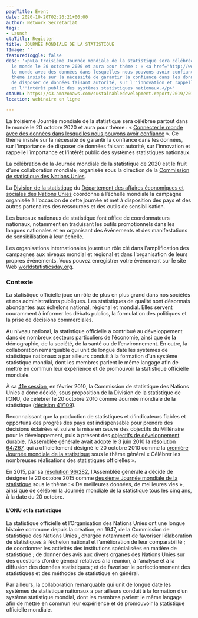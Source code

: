 ```yaml
---
pageTitle: Event
date: 2020-10-20T02:26:21+00:00
author: Network Secretariat
tags:
- Launch
ctaTitle: Register
title: JOURNEE MONDIALE DE LA STATISTIQUE
fImage: ''
featuredToggle: false
desc: '<p>La troisième Journée mondiale de la statistique sera célébrée partout dans
  le monde le 20 octobre 2020 et aura pour thème : « <a href="http://worldstatisticsday.org/">Connecter
  le monde avec des données dans lesquelles nous pouvons avoir confiance</a> ». Ce
  thème insiste sur la nécessité de garantir la confiance dans les données, sur l''importance
  de disposer de données faisant autorité, sur l''innovation et rappelle l’importance
  et l''intérêt public des systèmes statistiques nationaux.</p>'
ctaURL: https://s3.amazonaws.com/sustainabledevelopment.report/2019/2019_lac_sdg_index.pdf
location: webinaire en ligne

---
```

La troisième Journée mondiale de la statistique sera célébrée partout dans le monde le 20 octobre 2020 et aura pour thème : « [Connecter le monde avec des données dans lesquelles nous pouvons avoir confiance](http://worldstatisticsday.org/) ». Ce thème insiste sur la nécessité de garantir la confiance dans les données, sur l'importance de disposer de données faisant autorité, sur l'innovation et rappelle l’importance et l'intérêt public des systèmes statistiques nationaux.

La célébration de la Journée mondiale de la statistique de 2020 est le fruit d’une collaboration mondiale, organisée sous la direction de la [Commission de statistique des Nations Unies](https://unstats.un.org/unsd/statcom/).

La [Division de la statistique](https://www.un.org/development/desa/fr/about/desa-divisions/statistics.html) du [Département des affaires économiques et sociales des Nations Unies](https://www.un.org/development/desa/fr/) coordonne à l’échelle mondiale la campagne organisée à l'occasion de cette journée et met à disposition des pays et des autres partenaires des ressources et des outils de sensibilisation.

Les bureaux nationaux de statistique font office de coordonnateurs nationaux, notamment en traduisant les outils promotionnels dans les langues nationales et en organisant des événements et des manifestations de sensibilisation à leur échelle.

Les organisations internationales jouent un rôle clé dans l'amplification des campagnes aux niveaux mondial et régional et dans l'organisation de leurs propres événements. Vous pouvez enregistrer votre événement sur le site Web [worldstatisticsday.org](https://worldstatisticsday.org/).

### Contexte

La statistique officielle joue un rôle de plus en plus grand dans nos sociétés et nos administrations publiques. Les statistiques de qualité sont désormais abondantes aux échelons national, régional et mondial. Elles servent couramment à informer les débats publics, la formulation des politiques et la prise de décisions commerciales.

Au niveau national, la statistique officielle a contribué au développement dans de nombreux secteurs particuliers de l’économie, ainsi que de la démographie, de la société, de la santé ou de l’environnement. En outre, la collaboration remarquable qui unit de longue date les systèmes de statistique nationaux a par ailleurs conduit à la formation d’un système statistique mondial, dont les membres parlent le même langage afin de mettre en commun leur expérience et de promouvoir la statistique officielle mondiale.

À sa [41e session](https://unstats.un.org/unsd/statcom/41st-session/documents/statcom-2010-41st-report-F.pdf), en février 2010, la Commission de statistique des Nations Unies a donc décidé, sous proposition de la Division de la statistique de l’ONU, de célébrer le 20 octobre 2010 comme Journée mondiale de la statistique ([décision 41/109](https://www.un.org/en/events/statisticsday/decision41-109.shtml)).

Reconnaissant que la production de statistiques et d'indicateurs fiables et opportuns des progrès des pays est indispensable pour prendre des décisions éclairées et suivre la mise en œuvre des objectifs du Millénaire pour le développement, puis à présent des [objectifs de développement durable](https://www.un.org/sustainabledevelopment/fr/objectifs-de-developpement-durable/), l'Assemblée générale avait adopté le 3 juin 2010 la [résolution 64/267](https://undocs.org/fr/A/RES/64/267&lang=E), qui a officiellement désigné le 20 octobre 2010 comme la [première Journée mondiale de la statistique](http://unstats.un.org/unsd/wsd/) sous le thème général « Célébrer les nombreuses réalisations des statistiques officielles ».

En 2015, par sa [résolution 96/282](https://undocs.org/fr/a/res/69/282), l'Assemblée générale a décidé de désigner le 20 octobre 2015 comme [deuxième Journée mondiale de la statistique](https://worldstatisticsday.org/blog.html) sous le thème : « De meilleures données, de meilleures vies », ainsi que de célébrer la Journée mondiale de la statistique tous les cinq ans, à la date du 20 octobre.

#### L’ONU et la statistique

La statistique officielle et l’Organisation des Nations Unies ont une longue histoire commune depuis la création, en 1947, de la Commission de statistique des Nations Unies , chargée notamment de favoriser l’élaboration de statistiques à l’échelon national et l’amélioration de leur comparabilité ; de coordonner les activités des institutions spécialisées en matière de statistique ; de donner des avis aux divers organes des Nations Unies sur des questions d’ordre général relatives à la réunion, à l’analyse et à la diffusion des données statistiques ; et de favoriser le perfectionnement des statistiques et des méthodes de statistique en général.

Par ailleurs, la collaboration remarquable qui unit de longue date les systèmes de statistique nationaux a par ailleurs conduit à la formation d’un système statistique mondial, dont les membres parlent le même langage afin de mettre en commun leur expérience et de promouvoir la statistique officielle mondiale.